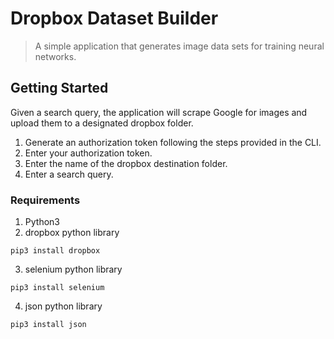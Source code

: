 # Dropbox Dataset Builder
> A simple application that generates image data sets for training neural networks.

## Getting Started
Given a search query, the application will scrape Google for images and upload them to a designated dropbox folder.
1. Generate an authorization token following the steps provided in the CLI.
2. Enter your authorization token.
3. Enter the name of the dropbox destination folder.
4. Enter a search query.

### Requirements
1. Python3
2. dropbox python library
```
pip3 install dropbox
```
3. selenium python library
```
pip3 install selenium
```
4. json python library
```
pip3 install json
```
